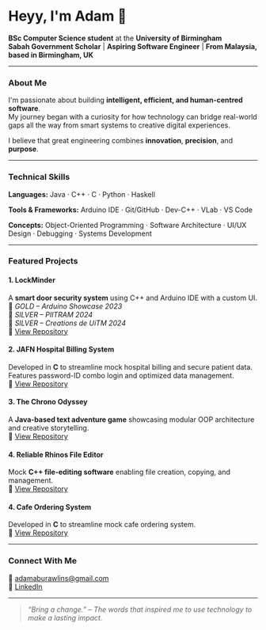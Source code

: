 # Heyy, I'm Adam 👋  
**BSc Computer Science student** at the **University of Birmingham**  
**Sabah Government Scholar** | **Aspiring Software Engineer** | **From Malaysia, based in Birmingham, UK**

---

### About Me  
I'm passionate about building **intelligent, efficient, and human-centred software**.  
My journey began with a curiosity for how technology can bridge real-world gaps all the way from smart systems to creative digital experiences.  

I believe that great engineering combines **innovation**, **precision**, and **purpose**.

---

### Technical Skills  
**Languages:** Java · C++ · C · Python · Haskell 

**Tools & Frameworks:** Arduino IDE · Git/GitHub · Dev-C++ · VLab · VS Code  

**Concepts:** Object-Oriented Programming · Software Architecture · UI/UX Design · Debugging · Systems Development

---

### Featured Projects  

#### 1. LockMinder  
A **smart door security system** using C++ and Arduino IDE with a custom UI.  
🏅 *GOLD – Arduino Showcase 2023*  
🏅 *SILVER – PIITRAM 2024*  
🏅 *SILVER – Creations de UiTM 2024*  
🔗 [View Repository](https://github.com/admrwlns/LockMinder)  

#### 2. JAFN Hospital Billing System  
Developed in **C** to streamline mock hospital billing and secure patient data.  
Features password-ID combo login and optimized data management.  
🔗 [View Repository](https://github.com/admrwlns/JAFN-Hosptal-Billing-System)  

#### 3. The Chrono Odyssey  
A **Java-based text adventure game** showcasing modular OOP architecture and creative storytelling.  
🔗 [View Repository](#)  

#### 4. Reliable Rhinos File Editor  
Mock **C++ file-editing software** enabling file creation, copying, and management.  
🔗 [View Repository](#)  

#### 4. Cafe Ordering System
Developed in **C** to streamline mock cafe ordering system.    
🔗 [View Repository](#)  

---

### Connect With Me  
📧 [adamaburawlins@gmail.com](mailto:adamaburawlins@gmail.com)  
🔗 [LinkedIn](https://www.linkedin.com/in/admrwlns2024)  

---

> *“Bring a change.” – The words that inspired me to use technology to make a lasting impact.*
